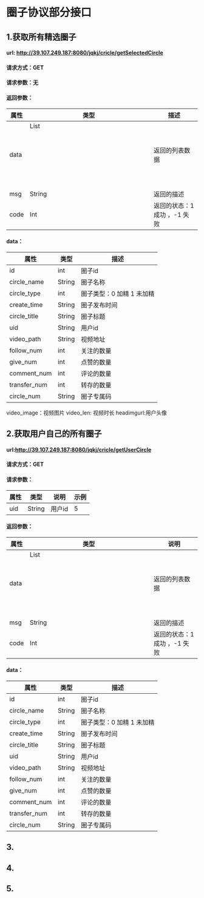 # 圈子协议部分接口

## 1.获取所有精选圈子

#### url: http://39.107.249.187:8080/jqkj/cricle/getSelectedCircle

#### 请求方式：GET

#### 请求参数：无

#### 返回参数：

| 属性 | 类型         | 描述                         |
| ---- | ------------ | ---------------------------- |
| data | List<Object> | 返回的列表数据               |
| msg  | String       | 返回的描述                   |
| code | Int          | 返回的状态：1 成功 ，-1 失败 |

#### data：

| 属性         | 类型   | 描述                      |
| ------------ | ------ | ------------------------- |
| id           | int    | 圈子id                    |
| circle_name  | String | 圈子名称                  |
| circle_type  | int    | 圈子类型：0 加精 1 未加精 |
| create_time  | String | 圈子发布时间              |
| circle_title | String | 圈子标题                  |
| uid          | String | 用户id                    |
| video_path   | String | 视频地址                  |
| follow_num   | int    | 关注的数量                |
| give_num     | int    | 点赞的数量                |
| comment_num  | int    | 评论的数量                |
| transfer_num | int    | 转存的数量                |
| circle_num   | String | 圈子专属码                |
video_image：视频图片
video_len: 视频时长
headimgurl:用户头像

## 2.获取用户自己的所有圈子

#### url:http://39.107.249.187:8080/jqkj/cricle/getUserCircle

#### 请求方式：GET

#### 请求参数：

| 属性 | 类型   | 说明   | 示例 |
| ---- | ------ | ------ | ---- |
| uid  | String | 用户id | 5    |

#### 返回参数：

| 属性 | 类型         | 说明                         |
| ---- | ------------ | ---------------------------- |
| data | List<Object> | 返回的列表数据               |
| msg  | String       | 返回的描述                   |
| code | Int          | 返回的状态：1 成功 ，-1 失败 |

#### data：

| 属性         | 类型   | 描述                      |
| ------------ | ------ | ------------------------- |
| id           | int    | 圈子id                    |
| circle_name  | String | 圈子名称                  |
| circle_type  | int    | 圈子类型：0 加精 1 未加精 |
| create_time  | String | 圈子发布时间              |
| circle_title | String | 圈子标题                  |
| uid          | String | 用户id                    |
| video_path   | String | 视频地址                  |
| follow_num   | int    | 关注的数量                |
| give_num     | int    | 点赞的数量                |
| comment_num  | int    | 评论的数量                |
| transfer_num | int    | 转存的数量                |
| circle_num   | String | 圈子专属码                |



## 3.

## 4.

## 5.

